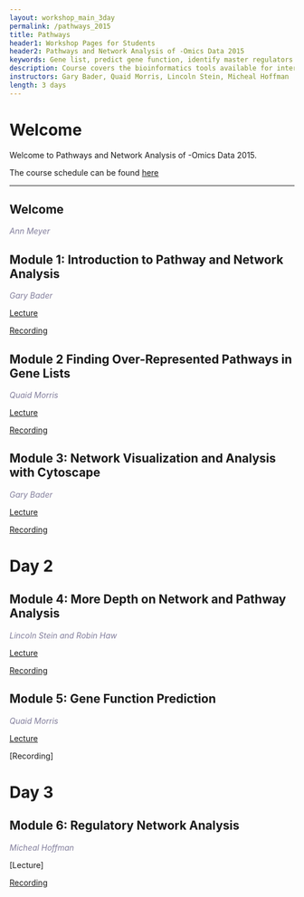 ```yaml
---
layout: workshop_main_3day
permalink: /pathways_2015
title: Pathways
header1: Workshop Pages for Students
header2: Pathways and Network Analysis of -Omics Data 2015
keywords: Gene list, predict gene function, identify master regulators
description: Course covers the bioinformatics tools available for interpreting a gene list using pathway and network information.
instructors: Gary Bader, Quaid Morris, Lincoln Stein, Micheal Hoffman
length: 3 days
---
```

# Welcome <a id="welcome"></a>

Welcome to Pathways and Network Analysis of -Omics Data 2015.  

The course schedule can be found [here](https://github.com/EWheeler123/Pathways_2015/blob/master/Pathways_2015_Schedule_v3.xlsx) 

***

##  Welcome 

  *<font color="#827e9c">Ann Meyer</font>* 

##  Module 1: Introduction to Pathway and Network Analysis 

  *<font color="#827e9c">Gary Bader</font>*
  
  [Lecture](https://github.com/EWheeler123/Pathways_2015/blob/master/Pathways_2015_Module1_Lecture.pdf)
  
  [Recording](https://www.youtube.com/watch?v=EhZH2Yl75CA&t=0s&index=2&list=PL3izGL6oi0S-tZl2cUjRXZ5KJmCWIVhjg)
  
  ##  Module 2 Finding Over-Represented Pathways in Gene Lists

  *<font color="#827e9c">Quaid Morris</font>*
  
  [Lecture](https://github.com/EWheeler123/Pathways_2015/blob/master/Pathways_2015_Module2_Lecture.pdf)
  
  [Recording](https://www.youtube.com/watch?v=KurunZ4IciU&list=PL3izGL6oi0S-tZl2cUjRXZ5KJmCWIVhjg&index=2)
  
  ## Module 3: Network Visualization and Analysis with Cytoscape 

 *<font color="#827e9c">Gary Bader</font>*  
  
  [Lecture](https://github.com/EWheeler123/Pathways_2015/blob/master/Pathways_2015_Module3.pdf)
  
  [Recording](https://www.youtube.com/watch?v=wjuVCF9_D-Y&index=3&list=PL3izGL6oi0S-tZl2cUjRXZ5KJmCWIVhjg)
  
  # Day 2 <a id="day2"></a>

##  Module 4: More Depth on Network and Pathway Analysis 

  *<font color="#827e9c">Lincoln Stein and Robin Haw</font>*
  
  [Lecture](https://github.com/EWheeler123/Pathways_2015/blob/master/Pathways_2015_Module4_Lecture.pdf)
  
  [Recording](https://www.youtube.com/watch?v=FQgE8BpG1OU&index=4&list=PL3izGL6oi0S-tZl2cUjRXZ5KJmCWIVhjg)
  
  ##  Module 5: Gene Function Prediction  

  *<font color="#827e9c">Quaid Morris</font>*
  
  [Lecture](https://github.com/EWheeler123/Pathways_2015/blob/master/Pathways_2015_Module5.pdf)
  
  [Recording]
  
  # Day 3 <a id="day3"></a>

## Module 6: Regulatory Network Analysis 

*<font color="#827e9c">Micheal Hoffman</font>*

[Lecture]

[Recording](https://www.youtube.com/watch?v=tcRS32HZGww)
  
